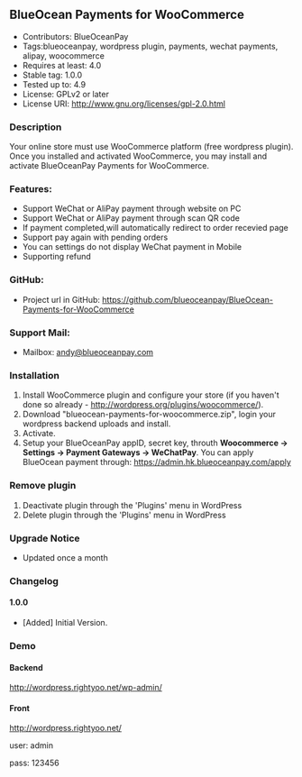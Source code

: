 ## BlueOcean Payments for WooCommerce

* Contributors: BlueOceanPay
* Tags:blueoceanpay, wordpress plugin, payments, wechat payments, alipay, woocommerce
* Requires at least: 4.0
* Stable tag: 1.0.0
* Tested up to: 4.9
* License: GPLv2 or later
* License URI: http://www.gnu.org/licenses/gpl-2.0.html


### Description
Your online store must use WooCommerce platform (free wordpress plugin).
Once you installed and activated WooCommerce, you may install and activate BlueOceanPay Payments for WooCommerce.

### Features:
* Support WeChat or AliPay payment through website on PC
* Support WeChat or AliPay payment through scan QR code
* If payment completed,will automatically redirect to order recevied page
* Support pay again with pending orders
* You can settings do not display WeChat payment in Mobile
* Supporting refund

### GitHub:
* Project url in GitHub: https://github.com/blueoceanpay/BlueOcean-Payments-for-WooCommerce

### Support Mail:
* Mailbox: andy@blueoceanpay.com

### Installation
1.  Install WooCommerce plugin and configure your store (if you haven't done so already - http://wordpress.org/plugins/woocommerce/).
2.  Download "blueocean-payments-for-woocommerce.zip", login your wordpress backend uploads and install.
3.  Activate.
4. Setup your BlueOceanPay appID, secret key, throuth <strong>Woocommerce -> Settings -> Payment Gateways -> WeChatPay</strong>.
   You can apply BlueOcean payment through: https://admin.hk.blueoceanpay.com/apply

### Remove plugin
1. Deactivate plugin through the 'Plugins' menu in WordPress
2. Delete plugin through the 'Plugins' menu in WordPress

### Upgrade Notice
* Updated once a month

### Changelog

#### 1.0.0
* [Added] Initial Version.

### Demo

#### Backend
http://wordpress.rightyoo.net/wp-admin/

#### Front
http://wordpress.rightyoo.net/

user: admin

pass: 123456

